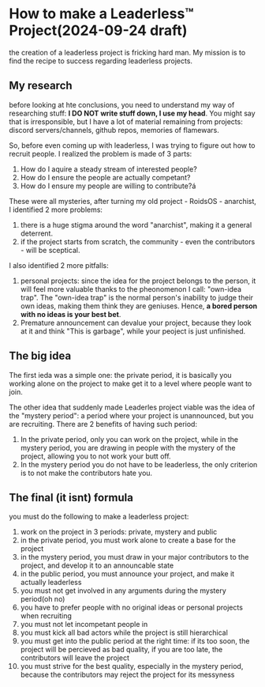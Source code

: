 # How to make a Leaderless™ Project(2024-09-24 draft)
the creation of a leaderless project is fricking hard man. My mission is to find the recipe to success regarding leaderless projects.

## My research
before looking at hte conclusions, you need to understand my way of researching stuff: **I DO NOT write stuff down, I use my head**. You might say that is irresponsible, but I have a lot of material remaining from projects: discord servers/channels, github repos, memories of flamewars.

So, before even coming up with leaderless, I was trying to figure out how to recruit people. I realized the problem is made of 3 parts:

1. How do I aquire a steady stream of interested people?
2. How do I ensure the people are actually competant?
3. How do I ensure my people are willing to contribute?á

These were all mysteries, after turning my old project - RoidsOS - anarchist, I identified 2 more problems:

1. there is a huge stigma around the word "anarchist", making it a general deterrent.
2. if the project starts from scratch, the community - even the contributors - will be sceptical.

I also identified 2 more pitfalls:
1. personal projects: since the idea for the project belongs to the person, it will feel more valuable thanks to the pheonomenon I call: "own-idea trap". The "own-idea trap" is the normal person's inability to judge their own ideas, making them think they are geniuses. Hence, **a bored person with no ideas is your best bet**.
2. Premature announcement can devalue your project, because they look at it and think "This is garbage", while your peoject is just unfinished.

## The big idea
The first ieda was a simple one: the private period, it is basically you working alone on the project to make get it to a level where people want to join.

The other idea that suddenly made Leaderles project viable was the idea of the "mystery period": a period where your project is unannounced, but you are recruiting. There are 2 benefits of having such period:
1. In the private period, only you can work on the project, while in the mystery period, you are drawing in people with the mystery of the project, allowing you to not work your butt off.
2. In the mystery period you do not have to be leaderless, the only criterion is to not make the contributors hate you.

## The final (it isnt) formula
you must do the following to make a leaderless project:
1. work on the project in 3 periods: private, mystery and public
2. in the private period, you must work alone to create a base for the project
3. in the mystery period, you must draw in your major contributors to the project, and develop it to an announcable state
4. in the public period, you must announce your project, and make it actually leaderless
5. you must not get involved in any arguments during the mystery period(oh no)
6. you have to prefer people with no original ideas or personal projects when recruiting
7. you must not let incompetant people in
8. you must kick all bad actors while the project is still hierarchical
9. you must get into the public period at the right time: if its too soon, the project will be percieved as bad quality, if you are too late, the contributors will leave the project
10. you must strive for the best quality, especially in the mystery period, because the contributors may reject the project for its messyness



